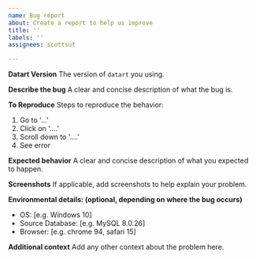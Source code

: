 ```yaml
---
name: Bug report
about: Create a report to help us improve
title: ''
labels: ''
assignees: scottsut

---
```


**Datart Version**
The version of `datart` you using.

**Describe the bug**
A clear and concise description of what the bug is.

**To Reproduce**
Steps to reproduce the behavior:
1. Go to '...'
2. Click on '....'
3. Scroll down to '....'
4. See error

**Expected behavior**
A clear and concise description of what you expected to happen.

**Screenshots**
If applicable, add screenshots to help explain your problem.

**Environmental details: (optional, depending on where the bug occurs)**
 - OS: [e.g. Windows 10]
 - Source Database: [e.g. MySQL 8.0.26]
 - Browser: [e.g. chrome 94, safari 15]

**Additional context**
Add any other context about the problem here.
